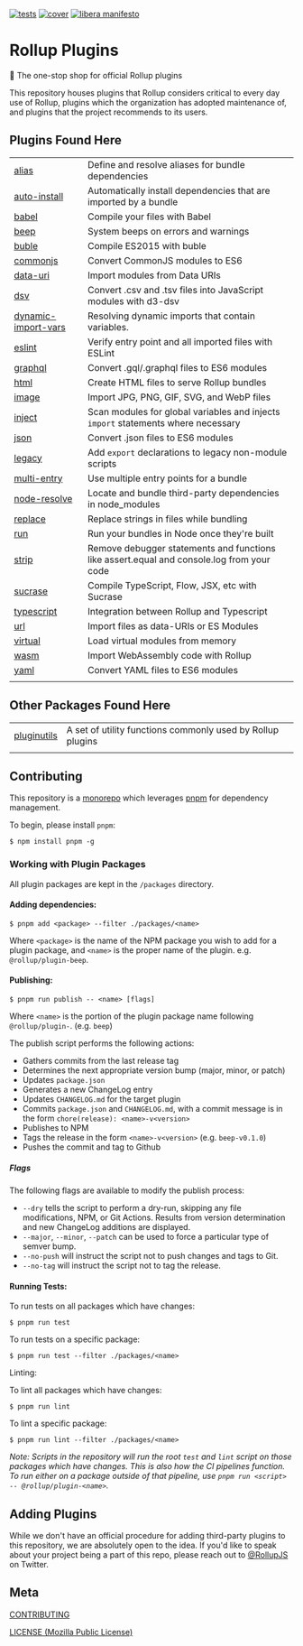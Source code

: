 [cover]: https://codecov.io/gh/rollup/plugins/branch/master/graph/badge.svg
[cover-url]: https://codecov.io/gh/rollup/plugins
[tests]: https://img.shields.io/circleci/project/github/rollup/plugins.svg
[tests-url]: https://circleci.com/gh/rollup/plugins

[![tests][tests]][tests-url]
[![cover][cover]][cover-url]
[![libera manifesto](https://img.shields.io/badge/libera-manifesto-lightgrey.svg)](https://liberamanifesto.com)

# Rollup Plugins

🍣 The one-stop shop for official Rollup plugins

This repository houses plugins that Rollup considers critical to every day use of Rollup, plugins which the organization has adopted maintenance of, and plugins that the project recommends to its users.

## Plugins Found Here

|                                                     |                                                                                           |
| --------------------------------------------------- | ----------------------------------------------------------------------------------------- |
| [alias](packages/alias)                             | Define and resolve aliases for bundle dependencies                                        |
| [auto-install](packages/auto-install)               | Automatically install dependencies that are imported by a bundle                          |
| [babel](packages/babel)                             | Compile your files with Babel                                                             |
| [beep](packages/beep)                               | System beeps on errors and warnings                                                       |
| [buble](packages/buble)                             | Compile ES2015 with buble                                                                 |
| [commonjs](packages/commonjs)                       | Convert CommonJS modules to ES6                                                           |
| [data-uri](packages/data-uri)                       | Import modules from Data URIs                                                             |
| [dsv](packages/dsv)                                 | Convert .csv and .tsv files into JavaScript modules with d3-dsv                           |
| [dynamic-import-vars](packages/dynamic-import-vars) | Resolving dynamic imports that contain variables.                                         |
| [eslint](packages/eslint)                           | Verify entry point and all imported files with ESLint                                     |
| [graphql](packages/graphql)                         | Convert .gql/.graphql files to ES6 modules                                                |
| [html](packages/html)                               | Create HTML files to serve Rollup bundles                                                 |
| [image](packages/image)                             | Import JPG, PNG, GIF, SVG, and WebP files                                                 |
| [inject](packages/inject)                           | Scan modules for global variables and injects `import` statements where necessary         |
| [json](packages/json)                               | Convert .json files to ES6 modules                                                        |
| [legacy](packages/legacy)                           | Add `export` declarations to legacy non-module scripts                                    |
| [multi-entry](packages/multi-entry)                 | Use multiple entry points for a bundle                                                    |
| [node-resolve](packages/node-resolve)               | Locate and bundle third-party dependencies in node_modules                                |
| [replace](packages/replace)                         | Replace strings in files while bundling                                                   |
| [run](packages/run)                                 | Run your bundles in Node once they're built                                               |
| [strip](packages/strip)                             | Remove debugger statements and functions like assert.equal and console.log from your code |
| [sucrase](packages/sucrase)                         | Compile TypeScript, Flow, JSX, etc with Sucrase                                           |
| [typescript](packages/typescript)                   | Integration between Rollup and Typescript                                                 |
| [url](packages/url)                                 | Import files as data-URIs or ES Modules                                                   |
| [virtual](packages/virtual)                         | Load virtual modules from memory                                                          |
| [wasm](packages/wasm)                               | Import WebAssembly code with Rollup                                                       |
| [yaml](packages/yaml)                               | Convert YAML files to ES6 modules                                                         |
|                                                     |                                                                                           |

## Other Packages Found Here

|                                     |                                                            |
| ----------------------------------- | ---------------------------------------------------------- |
| [pluginutils](packages/pluginutils) | A set of utility functions commonly used by Rollup plugins |
|                                     |                                                            |

## Contributing

This repository is a [monorepo](https://en.wikipedia.org/wiki/Monorepo) which leverages [pnpm](https://pnpm.js.org/) for dependency management.

To begin, please install `pnpm`:

```console
$ npm install pnpm -g
```

### Working with Plugin Packages

All plugin packages are kept in the `/packages` directory.

#### Adding dependencies:

```console
$ pnpm add <package> --filter ./packages/<name>
```

Where `<package>` is the name of the NPM package you wish to add for a plugin package, and `<name>` is the proper name of the plugin. e.g. `@rollup/plugin-beep`.

#### Publishing:

```console
$ pnpm run publish -- <name> [flags]
```

Where `<name>` is the portion of the plugin package name following `@rollup/plugin-`. (e.g. `beep`)

The publish script performs the following actions:

- Gathers commits from the last release tag
- Determines the next appropriate version bump (major, minor, or patch)
- Updates `package.json`
- Generates a new ChangeLog entry
- Updates `CHANGELOG.md` for the target plugin
- Commits `package.json` and `CHANGELOG.md`, with a commit message is in the form `chore(release): <name>-v<version>`
- Publishes to NPM
- Tags the release in the form `<name>-v<version>` (e.g. `beep-v0.1.0`)
- Pushes the commit and tag to Github

##### Flags

The following flags are available to modify the publish process:

- `--dry` tells the script to perform a dry-run, skipping any file modifications, NPM, or Git Actions. Results from version determination and new ChangeLog additions are displayed.
- `--major`, `--minor`, `--patch` can be used to force a particular type of semver bump.
- `--no-push` will instruct the script not to push changes and tags to Git.
- `--no-tag` will instruct the script not to tag the release.

#### Running Tests:

To run tests on all packages which have changes:

```console
$ pnpm run test
```

To run tests on a specific package:

```console
$ pnpm run test --filter ./packages/<name>
```

Linting:

To lint all packages which have changes:

```console
$ pnpm run lint
```

To lint a specific package:

```console
$ pnpm run lint --filter ./packages/<name>
```

_Note: Scripts in the repository will run the root `test` and `lint` script on those packages which have changes. This is also how the CI pipelines function. To run either on a package outside of that pipeline, use `pnpm run <script> -- @rollup/plugin-<name>`._

## Adding Plugins

While we don't have an official procedure for adding third-party plugins to this repository, we are absolutely open to the idea. If you'd like to speak about your project being a part of this repo, please reach out to [@RollupJS](https://twitter.com/RollupJS) on Twitter.

## Meta

[CONTRIBUTING](./.github/CONTRIBUTING.md)

[LICENSE (Mozilla Public License)](./LICENSE)
